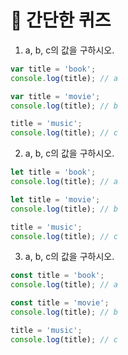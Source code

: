 # 📝 간단한 퀴즈

1. a, b, c의 값을 구하시오.
```js
var title = 'book';
console.log(title); // a

var title = 'movie';
console.log(title); // b

title = 'music';
console.log(title); // c
```
2. a, b, c의 값을 구하시오.
```js
let title = 'book';
console.log(title); // a

let title = 'movie';
console.log(title); // b

title = 'music';
console.log(title); // c
```

3. a, b, c의 값을 구하시오.
```js
const title = 'book';
console.log(title); // a

const title = 'movie';
console.log(title); // b

title = 'music';
console.log(title); // c
```